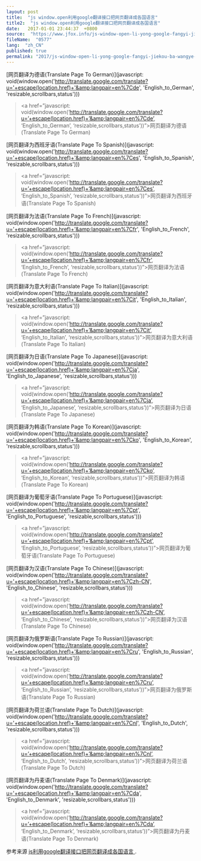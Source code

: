 ```yaml
---
layout: post
title:  "js window.open利用google翻译接口把网页翻译成各国语言"
title2:  "js window.open利用google翻译接口把网页翻译成各国语言"
date:   2017-01-01 23:44:37  +0800
source:  "https://www.jfox.info/js-window-open-li-yong-google-fangyi-jiekou-ba-wangye-fangyi-cheng-geguo-yiyan.html"
fileName:  "0577"
lang:  "zh_CN"
published: true
permalink: "2017/js-window-open-li-yong-google-fangyi-jiekou-ba-wangye-fangyi-cheng-geguo-yiyan.html"
---
```




[网页翻译为德语(Translate Page To German)](javascript: void(window.open('http://translate.google.com/translate?u='+escape(location.href)+'&amp;langpair=en%7Cde', 'English_to_German', 'resizable,scrollbars,status')))

> <a href=”javascript: void(window.open(‘http://translate.google.com/translate?u=’+escape(location.href)+’&amp;langpair=en%7Cde’, ‘English_to_German’, ‘resizable,scrollbars,status’))”>网页翻译为德语(Translate Page To German)</a>

[网页翻译为西班牙语(Translate Page To Spanish)](javascript: void(window.open('http://translate.google.com/translate?u='+escape(location.href)+'&amp;langpair=en%7Ces', 'English_to_Spanish', 'resizable,scrollbars,status')))

> <a href=”javascript: void(window.open(‘http://translate.google.com/translate?u=’+escape(location.href)+’&amp;langpair=en%7Ces’, ‘English_to_Spanish’, ‘resizable,scrollbars,status’))”>网页翻译为西班牙语(Translate Page To Spanish)</a>

[网页翻译为法语(Translate Page To French)](javascript: void(window.open('http://translate.google.com/translate?u='+escape(location.href)+'&amp;langpair=en%7Cfr', 'English_to_French', 'resizable,scrollbars,status')))

> <a href=”javascript: void(window.open(‘http://translate.google.com/translate?u=’+escape(location.href)+’&amp;langpair=en%7Cfr’, ‘English_to_French’, ‘resizable,scrollbars,status’))”>网页翻译为法语(Translate Page To French)</a>

[网页翻译为意大利语(Translate Page To Italian)](javascript: void(window.open('http://translate.google.com/translate?u='+escape(location.href)+'&amp;langpair=en%7Cit', 'English_to_Italian', 'resizable,scrollbars,status')))

> <a href=”javascript: void(window.open(‘http://translate.google.com/translate?u=’+escape(location.href)+’&amp;langpair=en%7Cit’, ‘English_to_Italian’, ‘resizable,scrollbars,status’))”>网页翻译为意大利语(Translate Page To Italian)</a>

[网页翻译为日语(Translate Page To Japanese)](javascript: void(window.open('http://translate.google.com/translate?u='+escape(location.href)+'&amp;langpair=en%7Cja', 'English_to_Japanese', 'resizable,scrollbars,status')))

> <a href=”javascript: void(window.open(‘http://translate.google.com/translate?u=’+escape(location.href)+’&amp;langpair=en%7Cja’, ‘English_to_Japanese’, ‘resizable,scrollbars,status’))”>网页翻译为日语(Translate Page To Japanese)</a>

[网页翻译为韩语(Translate Page To Korean)](javascript: void(window.open('http://translate.google.com/translate?u='+escape(location.href)+'&amp;langpair=en%7Cko', 'English_to_Korean', 'resizable,scrollbars,status')))

> <a href=”javascript: void(window.open(‘http://translate.google.com/translate?u=’+escape(location.href)+’&amp;langpair=en%7Cko’, ‘English_to_Korean’, ‘resizable,scrollbars,status’))”>网页翻译为韩语(Translate Page To Korean)</a>

[网页翻译为葡萄牙语(Translate Page To Portuguese)](javascript: void(window.open('http://translate.google.com/translate?u='+escape(location.href)+'&amp;langpair=en%7Cpt', 'English_to_Portuguese', 'resizable,scrollbars,status')))

> <a href=”javascript: void(window.open(‘http://translate.google.com/translate?u=’+escape(location.href)+’&amp;langpair=en%7Cpt’, ‘English_to_Portuguese’, ‘resizable,scrollbars,status’))”>网页翻译为葡萄牙语(Translate Page To Portuguese)</a>

[网页翻译为汉语(Translate Page To Chinese)](javascript: void(window.open('http://translate.google.com/translate?u='+escape(location.href)+'&amp;langpair=en%7Czh-CN', 'English_to_Chinese', 'resizable,scrollbars,status')))

> <a href=”javascript: void(window.open(‘http://translate.google.com/translate?u=’+escape(location.href)+’&amp;langpair=en%7Czh-CN’, ‘English_to_Chinese’, ‘resizable,scrollbars,status’))”>网页翻译为汉语(Translate Page To Chinese)</a>

[网页翻译为俄罗斯语(Translate Page To Russian)](javascript: void(window.open('http://translate.google.com/translate?u='+escape(location.href)+'&amp;langpair=en%7Cru', 'English_to_Russian', 'resizable,scrollbars,status')))

> <a href=”javascript: void(window.open(‘http://translate.google.com/translate?u=’+escape(location.href)+’&amp;langpair=en%7Cru’, ‘English_to_Russian’, ‘resizable,scrollbars,status’))”>网页翻译为俄罗斯语(Translate Page To Russian)</a>

[网页翻译为荷兰语(Translate Page To Dutch)](javascript: void(window.open('http://translate.google.com/translate?u='+escape(location.href)+'&amp;langpair=en%7Cnl', 'English_to_Dutch', 'resizable,scrollbars,status')))

> <a href=”javascript: void(window.open(‘http://translate.google.com/translate?u=’+escape(location.href)+’&amp;langpair=en%7Cnl’, ‘English_to_Dutch’, ‘resizable,scrollbars,status’))”>网页翻译为荷兰语(Translate Page To Dutch)</a>

[网页翻译为丹麦语(Translate Page To Denmark)](javascript: void(window.open('http://translate.google.com/translate?u='+escape(location.href)+'&amp;langpair=en%7Cda', 'English_to_Denmark', 'resizable,scrollbars,status')))

> <a href=”javascript: void(window.open(‘http://translate.google.com/translate?u=’+escape(location.href)+’&amp;langpair=en%7Cda’, ‘English_to_Denmark’, ‘resizable,scrollbars,status’))”>网页翻译为丹麦语(Translate Page To Denmark)</a>

参考来源 [js利用google翻译接口把网页翻译成各国语言 ](https://www.jfox.info/go.php?url=http://www.jfox.info/url.php?url=http%3A%2F%2Fsjolzy.cn%2Fjs-pages-use-google-translator-interface-to-be-translated-into-various-languages.html).
